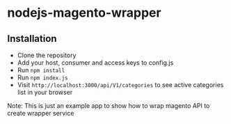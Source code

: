 # nodejs-magento-wrapper

## Installation
- Clone the repository
- Add your host, consumer and access keys to config.js
- Run `npm install`
- Run `npm index.js`
- Visit `http://localhost:3000/api/V1/categories` to see active categories list in your browser

Note: This is just an example app to show how to wrap magento API to create wrapper service
